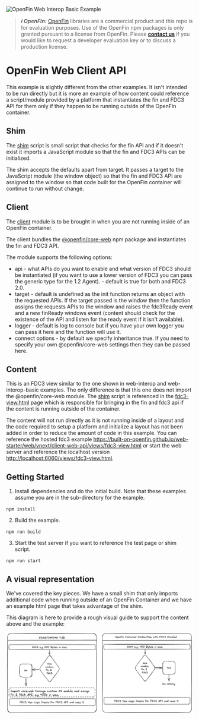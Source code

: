 ![OpenFin Web Interop Basic Example](../../assets/openfin-web-starter.png)

> **_:information_source: OpenFin:_** [OpenFin](https://www.openfin.co/) libraries are a commercial product and this repo is for evaluation purposes. Use of the OpenFin npm packages is only granted pursuant to a license from OpenFin. Please [**contact us**](https://www.openfin.co/contact/) if you would like to request a developer evaluation key or to discuss a production license.

# OpenFin Web Client API

This example is slightly different from the other examples. It isn't intended to be run directly but it is more an example of how content could reference a script/module provided by a platform that instantiates the fin and FDC3 API for them only if they happen to be running outside of the OpenFin container.

## Shim

The [shim](./client/src/shim.ts) script is small script that checks for the fin API and if it doesn't exist it imports a JavaScript module so that the fin and FDC3 APIs can be initialized.

The shim accepts the defaults apart from target. It passes a target to the JavaScript module (the window object) so that the fin and FDC3 API are assigned to the window so that code built for the OpenFin container will continue to run without change.

## Client

The [client](./client/src/client.ts) module is to be brought in when you are not running inside of an OpenFin container.

The client bundles the [@openfin/core-web](https://www.npmjs.com/package/@openfin/core-web) npm package and instantiates the fin and FDC3 API.

The module supports the following options:

- api - what APIs do you want to enable and what version of FDC3 should be instantiated (if you want to use a lower version of FDC3 you can pass the generic type for the 1.2 Agent). - default is true for both and FDC3 2.0.
- target - default is undefined as the init function returns an object with the requested APIs. If the target passed is the window then the function assigns the requests APIs to the window and raises the fdc3Ready event and a new finReady windows event (content should check for the existence of the API and listen for the ready event if it isn't available).
- logger - default is log to console but if you have your own logger you can pass it here and the function will use it.
- connect options - by default we specify inheritance true. If you need to specify your own @openfin/core-web settings then they can be passed here.

## Content

This is an FDC3 view similar to the one shown in web-interop and web-interop-basic examples. The only difference is that this one does not import the @openfin/core-web module. The [shim](./client/src/shim.ts) script is referenced in the [fdc3-view.html](./public/views/fdc3-view.html) page which is responsible for bringing in the fin and fdc3 api if the content is running outside of the container.

The content will not run directly as it is not running inside of a layout and the code required to setup a platform and initialize a layout has not been added in order to reduce the amount of code in this example. You can reference the hosted fdc3 example <https://built-on-openfin.github.io/web-starter/web/vnext/client-web-api/views/fdc3-view.html> or start the web server and reference the localhost version <http://localhost:6060/views/fdc3-view.html>.

## Getting Started

1. Install dependencies and do the initial build. Note that these examples assume you are in the sub-directory for the example.

```shell
npm install
```

2. Build the example.

```shell
npm run build
```

3. Start the test server if you want to reference the test page or shim script.

```shell
npm run start
```

## A visual representation

We've covered the key pieces. We have a small shim that only imports additional code when running outside of an OpenFin Container and we have an example html page that takes advantage of the shim.

This diagram is here to provide a rough visual guide to support the content above and the example:

![OpenFin Web Client API Rough Visual Guide](./docs/web-client-api-visualization.png)
